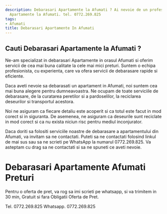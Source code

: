 ```yaml
---
description: Debarasari Apartamente la Afumati ? Ai nevoie de un profesionist in Debarasari
  Apartamente la Afumati. tel. 0772.269.825
tags:
- Afumati
title: Debarasari Apartamente In Afumati
---
```



## Cauti Debarasari Apartamente la Afumati ?

Ne-am specializat in debarasari Apartamente in orasul Afumati si oferim servicii de cea mai buna calitate la cele mai mici preturi. Suntem o echipa profesionista, cu experienta, care va ofera servicii de debarasare rapide si eficiente.

Daca aveti nevoie sa debarasati un apartament in Afumati, noi suntem cea mai buna alegere pentru dumneavoastra. Ne ocupam de toate serviciile de debarasare, de la curatarea peretilor si a pardoselilor, la reciclarea deseurilor si transportul acestora.

Noi ne asiguram ca fiecare detaliu este acoperit si ca totul este facut in mod corect si in siguranta. De asemenea, ne asiguram ca deseurile sunt reciclate in mod corect si ca nu exista niciun risc pentru mediul inconjurator.

Daca doriti sa folositi serviciile noastre de debarasare a apartamentului din Afumati, va invitam sa ne contactati. Puteti sa ne contactati folosind linkul de mai sus sau sa ne scrieti pe WhatsApp la numarul 0772.269.825. Va asteptam cu drag sa ne contactati si sa ne spuneti ce aveti nevoie.

# Debarasari Apartamente Afumati Preturi
Pentru o oferta de pret, va rog sa imi scrieti pe whatsapp, si va trimitem in 30 min, Gratuit si fara Obligatii Oferta de Pret.

Tel. 0772.269.825
Whatsapp. 0772.269.825